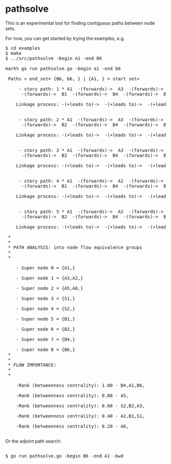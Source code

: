 
# pathsolve

This is an experimental tool for finding contiguous paths between node sets.

For now, you can get started by trying the examples, e.g.
<pre>
$ cd examples
$ make
$ ../src/pathsolve -begin A1 -end B6 

mark% go run pathsolve.go -begin a1 -end b6 

 Paths < end_set= {B6, b6, } | {A1, } = start set>

     - story path: 1 * A1  -(forwards)->  A3  -(forwards)->  A5  -(forwards)->  S1
      -(forwards)->  B1  -(forwards)->  B4  -(forwards)->  B6

    Linkage process: -(+leads to)->  -(+leads to)->  -(+leads to)->  -(+leads to)->  -(+leads to)->  -(+leads to)-> . 


     - story path: 2 * A1  -(forwards)->  A3  -(forwards)->  A5  -(forwards)->  S2
      -(forwards)->  B2  -(forwards)->  B4  -(forwards)->  B6

    Linkage process: -(+leads to)->  -(+leads to)->  -(+leads to)->  -(+leads to)->  -(+leads to)->  -(+leads to)-> . 


     - story path: 3 * A1  -(forwards)->  A3  -(forwards)->  A6  -(forwards)->  S2
      -(forwards)->  B2  -(forwards)->  B4  -(forwards)->  B6

    Linkage process: -(+leads to)->  -(+leads to)->  -(+leads to)->  -(+leads to)->  -(+leads to)->  -(+leads to)-> . 


     - story path: 4 * A1  -(forwards)->  A2  -(forwards)->  A5  -(forwards)->  S1
      -(forwards)->  B1  -(forwards)->  B4  -(forwards)->  B6

    Linkage process: -(+leads to)->  -(+leads to)->  -(+leads to)->  -(+leads to)->  -(+leads to)->  -(+leads to)-> . 


     - story path: 5 * A1  -(forwards)->  A2  -(forwards)->  A5  -(forwards)->  S2
      -(forwards)->  B2  -(forwards)->  B4  -(forwards)->  B6

    Linkage process: -(+leads to)->  -(+leads to)->  -(+leads to)->  -(+leads to)->  -(+leads to)->  -(+leads to)-> . 

 *
 *
 * PATH ANALYSIS: into node flow equivalence groups
 *
 *

    - Super node 0 = {A1,}

    - Super node 1 = {A3,A2,}

    - Super node 2 = {A5,A6,}

    - Super node 3 = {S1,}

    - Super node 4 = {S2,}

    - Super node 5 = {B1,}

    - Super node 6 = {B2,}

    - Super node 7 = {B4,}

    - Super node 8 = {B6,}
 *
 *
 * FLOW IMPORTANCE:
 *
 *

    -Rank (betweenness centrality): 1.00 - B4,A1,B6,

    -Rank (betweenness centrality): 0.80 - A5,

    -Rank (betweenness centrality): 0.60 - S2,B2,A3,

    -Rank (betweenness centrality): 0.40 - A2,B1,S1,

    -Rank (betweenness centrality): 0.20 - A6,

</pre>

Or the adjoint path search:

<pre>

$ go run pathsolve.go -begin B6 -end A1 -bwd

</end>